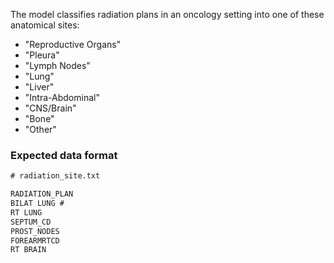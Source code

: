 The model classifies radiation plans in an oncology setting into one of these anatomical sites:
- "Reproductive Organs"
- "Pleura"
- "Lymph Nodes"
- "Lung"
- "Liver"
- "Intra-Abdominal"
- "CNS/Brain"
- "Bone"
- "Other"



### Expected data format
```.txt
# radiation_site.txt

RADIATION_PLAN
BILAT LUNG #
RT LUNG
SEPTUM_CD
PROST_NODES
FOREARMRTCD
RT BRAIN 
```
